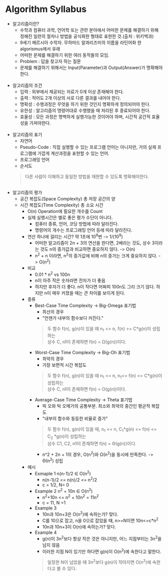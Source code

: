 # Algorithm Syllabus

- 알고리즘이란?
    - 수학과 컴퓨터 과학, 언어학 또는 관련 분야에서 어떠한 문제를 해결하기 위해 정해진 일련의 절차나 방법을 공식화한 형태로 표현한 것.(출처 : 위키백과)
    - 9세기 페르시아 수학자. 무하마드 알콰리즈미의 이름을 라틴어화 한 algorismus에서 유래
    - 어떠한 문제를 해결하기 위한 여러 동작들의 모임.
    - Problem : 답을 찾고자 하는 질문
    - 문제를 해결하기 위해서는 Input(Parameter)과 Output(Answer)가 명확해야한다.
<br><br>
- 알고리즘의 조건
    - 입력 : 외부에서 제공되는 자료가 0개 이상 존재해야 한다.
    - 출력 : 적어도 2개 이상의 서로 다른 결과를 내어야 한다.
    - 명확성 : 수행과정은 무엇을 하기 위한 것인지 명확하게 정의되어야 한다.
    - 유한성 : 알고리즘의 명령어대로 수행했을 때 처리된 후 종료되어야 한다.
    - 효율성 : 모든 과정은 명백하게 실행가능한 것이어야 하며, 시간적 공간적 효율성을 가져야한다.
<br><br>
- 알고리즘의 표기
    - 자연어
    - Pseudo-Code : 직접 실행할 수 있는 프로그램 언어는 아니지만, 거의 실제 프로그램에 가깝게 계산과정을 표현할 수 있는 언어.
    - 프로그래밍 언어
    - 순서도
    >다른 사람이 이해하고 동일한 방법을 재현할 수 있도록 명확해야한다.
<br><br>
- 알고리즘의 평가
    - 공간 복잡도(Space Complexity) 총 저장 공간의 양
    - 시간 복잡도(Time Complexity) 총 소요 시간
        - O(n) Operation에 필요한 개수를 Count
        - 실제 실행시간은 별로 좋은 평가 수단이 아니다.
            - 컴퓨터 종류, 언어, 코딩 방법에 따라 달라진다.
            - 명령어의 개수는 프로그래밍 언어 등에 따라 달라진다.
        - 연산 하나에 걸리는 시간? 약 1초에 10<sup>9</sup>번 -> 1/(10<sup>9</sup>)
            - 어떠한 알고리즘이 2n + 3의 연산을 한다면, 2배라는 것도, 상수 3이라는 것도 n의 증가값과 비교하면 중요하지 않다. -> O(n)
            - n<sup>2</sup> + n 이라면, n<sup>2</sup>의 증가값에 비해 n의 증가는 크게 중요하지 않다. -> O(n<sup>2</sup>)
        - 비교
            - 0.01 * n<sup>2</sup> vs 100n
            - n이 아주 작은 숫자라면 전자가 더 좋음
            - 하지만 후자가 더 좋다. n이 작다면 어짜피 100n도 그리 크기 않다. 하지만 n이 매우 커졌을 때는 큰 차이를 보이게 된다.
        - 종류
            - Best-Case Time Complexity -> Big-Omega 표기법
                - 최선의 경우
                - "언젠가 내부의 함수보다 커진다."
                > 두 함수 f(n), g(n)이 있을 때 n<sub>1</sub> <= n, f(n) >= C*g(n)이 성립하는
                <br>상수 C, n1이 존재하면 f(n) = Ω(g(n))이다.
            - Worst-Case Time Complexity -> Big-Oh 표기법
                - 최악의 경우
                - 가장 보편적 시간 복잡도
                > 두 함수 f(n), g(n)이 있을 때 n<sub>1</sub> <= n, n<sub>1</sub><= f(n) <= C*g(n)이 성립하는
                <br>상수 C, n1이 존재하면 f(n) = O(g(n))이다.
            - Average-Case Time Complexity -> Theta 표기법
                - 빅 오와 빅 오메가의 공통부분. 최소와 최악의 중간인 평균적 복잡도
                - "내부의 함수와 동등한 비율로 증가"
                > 두 함수 f(n), g(n)이 있을 때, n<sub>1</sub> <= n, C<sub>1</sub>*g(n) <= f(n) <= C<sub>2</sub> *g(n)이 성립하는
                <br>상수 C1, C2, n1이 존재하면 f(n) = Θ(g(n))이다.
                - n^2 + 2n + 1의 경우, O(n<sup>2</sup>)와 Ω(n<sup>2</sup>)을 동시에 만족한다. -> Θ(n<sup>2</sup>) 성립
        - 예시
            - Exmaple 1 n(n-1)/2 ∈ O(n<sup>2</sup>)
                - n(n-1)/2 <= n(n)/2 <= n<sup>2</sup>/2
                - c = 1/2, N= 0
            - Example 2 n<sup>2</sup> + 10n ∈ O(n<sup>2</sup>)
                - n<sup>2</sup>+10n <= n<sup>2</sup> + 10n<sup>2</sup> = 11n<sup>2</sup>
                - c = 11, N =1
            - Example 3
                - 10n과 10n+3은 O(n<sup>2</sup>)에 속하는가? 맞다.
                - C를 10으로 잡고, n을 0으로 잡았을 때, n>=N이면 10n<=c*n<sup>2</sup>
                - 10n과 10n+3이 O(n)에 속하는가? 맞다.
            - Example 4
                - g(n)이 3n<sup>2</sup>보다 항상 작은 것은 아니지만, 어느 지점부터는 3n<sup>2</sup>을 넘지 않음
                - 이러한 지점 N이 있기만 하다면 g(n)이 O(n<sup>2</sup>)에 속한다고 말한다.
                >일정한 N이 넘었을 때 3n<sup>2</sup>보다 g(n)이 작아지면 O(n<sup>2</sup>)에 속한다고 볼 수 있다.
